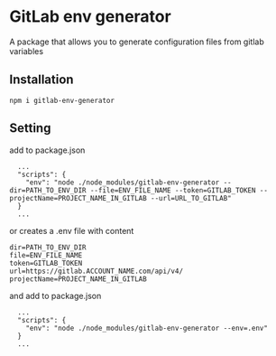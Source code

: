# GitLab env generator

A package that allows you to generate configuration files from gitlab variables

## Installation
```
npm i gitlab-env-generator
```

## Setting

add to package.json

```
  ...
  "scripts": {
    "env": "node ./node_modules/gitlab-env-generator --dir=PATH_TO_ENV_DIR --file=ENV_FILE_NAME --token=GITLAB_TOKEN --projectName=PROJECT_NAME_IN_GITLAB --url=URL_TO_GITLAB"
  }
  ...
```

or creates a .env file with content

```
dir=PATH_TO_ENV_DIR
file=ENV_FILE_NAME
token=GITLAB_TOKEN
url=https://gitlab.ACCOUNT_NAME.com/api/v4/
projectName=PROJECT_NAME_IN_GITLAB
```

and add to package.json

```
  ...
  "scripts": {
    "env": "node ./node_modules/gitlab-env-generator --env=.env"
  }
  ...
```
